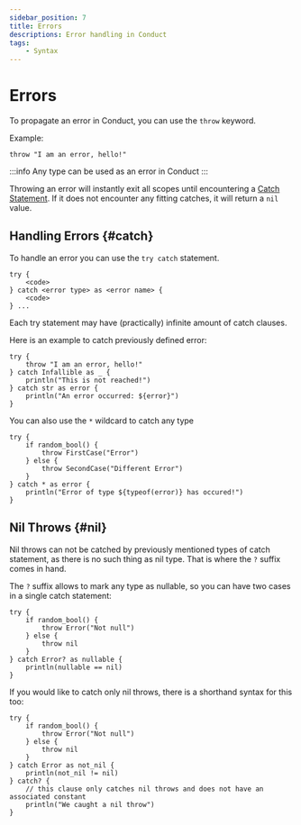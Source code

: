 ```yaml
---
sidebar_position: 7
title: Errors
descriptions: Error handling in Conduct
tags:
    - Syntax
---
```


# Errors

To propagate an error in Conduct, you can use the `throw` keyword.

Example:

```conduct
throw "I am an error, hello!"
```

:::info
Any type can be used as an error in Conduct
:::

Throwing an error will instantly exit all scopes until encountering a [Catch Statement](#catch).
If it does not encounter any fitting catches, it will return a `nil` value.

## Handling Errors {#catch}

To handle an error you can use the `try catch` statement.

```
try {
    <code>
} catch <error type> as <error name> {
    <code>
} ...
```

Each try statement may have (practically) infinite amount of catch clauses.

Here is an example to catch previously defined error:

```conduct
try {
    throw "I am an error, hello!"
} catch Infallible as _ {
    println("This is not reached!")
} catch str as error {
    println("An error occurred: ${error}")
}
```

You can also use the `*` wildcard to catch any type

```conduct
try {
    if random_bool() {
        throw FirstCase("Error")
    } else {
        throw SecondCase("Different Error")
    }
} catch * as error {
    println("Error of type ${typeof(error)} has occured!")
}
```

## Nil Throws {#nil}

Nil throws can not be catched by previously mentioned types of catch statement, as there is no such thing as nil type.
That is where the `?` suffix comes in hand.

The `?` suffix allows to mark any type as nullable, so you can have two cases in a single catch statement:

```conduct
try {
    if random_bool() {
        throw Error("Not null")
    } else {
        throw nil
    }
} catch Error? as nullable {
    println(nullable == nil)
}
```

If you would like to catch only nil throws, there is a shorthand syntax for this too:

```conduct
try {
    if random_bool() {
        throw Error("Not null")
    } else {
        throw nil
    }
} catch Error as not_nil {
    println(not_nil != nil)
} catch? {
    // this clause only catches nil throws and does not have an associated constant
    println("We caught a nil throw")
}
```